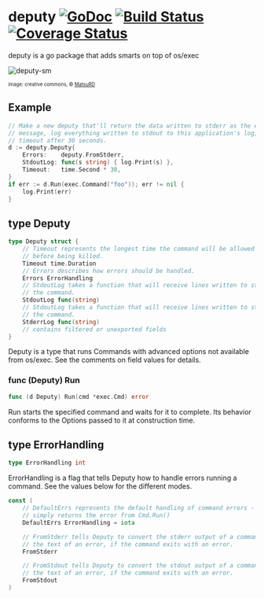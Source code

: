 # deputy [![GoDoc](https://godoc.org/github.com/juju/deputy?status.svg)](https://godoc.org/github.com/juju/deputy) [![Build Status](https://drone.io/github.com/juju/deputy/status.png)](https://drone.io/github.com/juju/deputy/latest) [![Coverage Status](https://coveralls.io/repos/juju/deputy/badge.svg?branch=master)](https://coveralls.io/r/juju/deputy?branch=master)
deputy is a go package that adds smarts on top of os/exec

![deputy-sm](https://cloud.githubusercontent.com/assets/3185864/8237448/6bc30102-15bd-11e5-9e87-6423197a73d6.jpg)

<sup><sub>image: creative commons, &copy; [MatsuRD](http://matsurd.deviantart.com/art/Paper53-Deputy-Stubbs-342123485)</sub></sup>

## Example

``` go
// Make a new deputy that'll return the data written to stderr as the error
// message, log everything written to stdout to this application's log,  and
// timeout after 30 seconds.
d := deputy.Deputy{
    Errors:    deputy.FromStderr,
    StdoutLog: func(s string) { log.Print(s) },
    Timeout:   time.Second * 30,
}
if err := d.Run(exec.Command("foo")); err != nil {
    log.Print(err)
}
```

## type Deputy
``` go
type Deputy struct {
    // Timeout represents the longest time the command will be allowed to run
    // before being killed.
    Timeout time.Duration
    // Errors describes how errors should be handled.
    Errors ErrorHandling
    // StdoutLog takes a function that will receive lines written to stdout from
    // the command.
    StdoutLog func(string)
    // StdoutLog takes a function that will receive lines written to stderr from
    // the command.
    StderrLog func(string)
    // contains filtered or unexported fields
}
```
Deputy is a type that runs Commands with advanced options not available from
os/exec.  See the comments on field values for details.

### func (Deputy) Run
``` go
func (d Deputy) Run(cmd *exec.Cmd) error
```
Run starts the specified command and waits for it to complete.  Its behavior
conforms to the Options passed to it at construction time.

## type ErrorHandling
``` go
type ErrorHandling int
```
ErrorHandling is a flag that tells Deputy how to handle errors running a
command.  See the values below for the different modes.

``` go
const (
    // DefaultErrs represents the default handling of command errors - this
    // simply returns the error from Cmd.Run()
    DefaultErrs ErrorHandling = iota

    // FromStderr tells Deputy to convert the stderr output of a command into
    // the text of an error, if the command exits with an error.
    FromStderr

    // FromStdout tells Deputy to convert the stdout output of a command into
    // the text of an error, if the command exits with an error.
    FromStdout
)
```